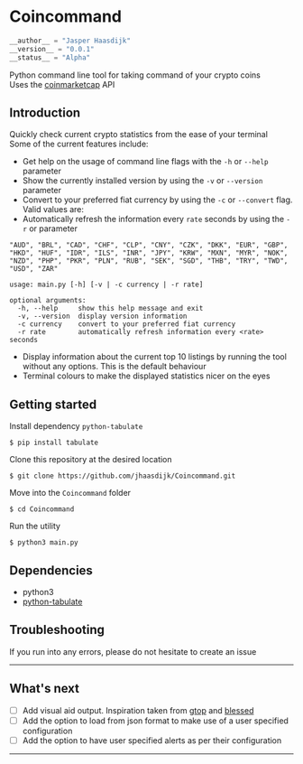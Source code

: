 # Coincommand

```python
__author__ = "Jasper Haasdijk"
__version__ = "0.0.1"
__status__ = "Alpha"
```

Python command line tool for taking command of your crypto coins<br>
Uses the [coinmarketcap](https://coinmarketcap.com/api/) API<br>

## Introduction

Quickly check current crypto statistics from the ease of your terminal<br>
Some of the current features include:

- Get help on the usage of command line flags with the `-h` or `--help` parameter
- Show the currently installed version by using the `-v` or `--version` parameter
- Convert to your preferred fiat currency by using the `-c` or `--convert` flag. Valid values are:
- Automatically refresh the information every `rate` seconds by using the `-r` or parameter

```
"AUD", "BRL", "CAD", "CHF", "CLP", "CNY", "CZK", "DKK", "EUR", "GBP",
"HKD", "HUF", "IDR", "ILS", "INR", "JPY", "KRW", "MXN", "MYR", "NOK",
"NZD", "PHP", "PKR", "PLN", "RUB", "SEK", "SGD", "THB", "TRY", "TWD",
"USD", "ZAR"
```

```
usage: main.py [-h] [-v | -c currency | -r rate]

optional arguments:
  -h, --help     show this help message and exit
  -v, --version  display version information
  -c currency    convert to your preferred fiat currency
  -r rate        automatically refresh information every <rate> seconds
```

- Display information about the current top 10 listings by running the tool without any options. This is the default behaviour
- Terminal colours to make the displayed statistics nicer on the eyes

## Getting started

Install dependency `python-tabulate`
```
$ pip install tabulate
```

Clone this repository at the desired location
```
$ git clone https://github.com/jhaasdijk/Coincommand.git
```

Move into the `Coincommand` folder
```
$ cd Coincommand
```

Run the utility
```
$ python3 main.py
```

## Dependencies

- python3
- [python-tabulate](https://bitbucket.org/astanin/python-tabulate)

## Troubleshooting

If you run into any errors, please do not hesitate to create an issue

--------------------------------------------------------------------------------

## What's next

- [ ] Add visual aid output. Inspiration taken from [gtop](https://github.com/aksakalli/gtop) and [blessed](https://github.com/yaronn/blessed-contrib)
- [ ] Add the option to load from json format to make use of a user specified configuration
- [ ] Add the option to have user specified alerts as per their configuration

--------------------------------------------------------------------------------
